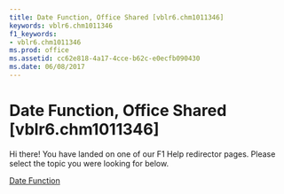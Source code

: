 ```yaml
---
title: Date Function, Office Shared [vblr6.chm1011346]
keywords: vblr6.chm1011346
f1_keywords:
- vblr6.chm1011346
ms.prod: office
ms.assetid: cc62e818-4a17-4cce-b62c-e0ecfb090430
ms.date: 06/08/2017
---
```



# Date Function, Office Shared [vblr6.chm1011346]

Hi there! You have landed on one of our F1 Help redirector pages. Please select the topic you were looking for below.

[Date Function](http://msdn.microsoft.com/library/8afd02c8-c5b5-f8f3-ff8e-9a2ac0ea94b9%28Office.15%29.aspx)

